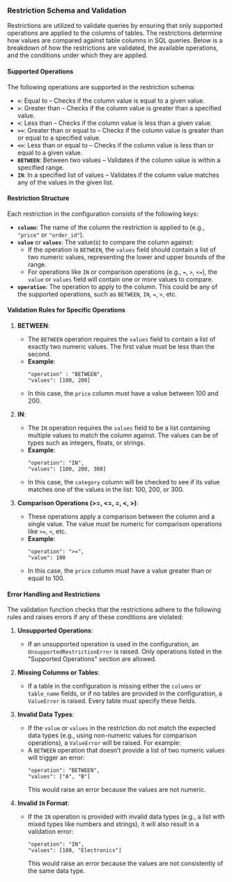 ### **Restriction Schema and Validation**

Restrictions are utilized to validate queries by ensuring that only supported operations are applied to the columns of tables.
The restrictions determine how values are compared against table columns in SQL queries. Below is a breakdown of how the restrictions are validated, the available operations, and the conditions under which they are applied.

#### **Supported Operations**

The following operations are supported in the restriction schema:

- **`=`**: Equal to – Checks if the column value is equal to a given value.
- **`>`**: Greater than – Checks if the column value is greater than a specified value.
- **`<`**: Less than – Checks if the column value is less than a given value.
- **`>=`**: Greater than or equal to – Checks if the column value is greater than or equal to a specified value.
- **`<=`**: Less than or equal to – Checks if the column value is less than or equal to a given value.
- **`BETWEEN`**: Between two values – Validates if the column value is within a specified range.
- **`IN`**: In a specified list of values – Validates if the column value matches any of the values in the given list.

#### **Restriction Structure**
Each restriction in the configuration consists of the following keys:
- **`column`**: The name of the column the restriction is applied to (e.g., `"price"` or `"order_id"`).
- **`value`** or **`values`**: The value(s) to compare the column against:
  - If the operation is `BETWEEN`, the `values` field should contain a list of two numeric values, representing the lower and upper bounds of the range.
  - For operations like `IN` or comparison operations (e.g., `=`, `>`, `<=`), the `value` or `values` field will contain one or more values to compare.
- **`operation`**: The operation to apply to the column. This could be any of the supported operations, such as `BETWEEN`, `IN`, `=`, `>`, etc.

#### **Validation Rules for Specific Operations**

1. **BETWEEN**:
   - The `BETWEEN` operation requires the `values` field to contain a list of exactly two numeric values. The first value must be less than the second.
   - **Example**: 
     ```
     "operation" : "BETWEEN", 
     "values": [100, 200]
     ```
   - In this case, the `price` column must have a value between 100 and 200.

2. **IN**:
   - The `IN` operation requires the `values` field to be a list containing multiple values to match the column against. The values can be of types such as integers, floats, or strings.
   - **Example**:
     ```
     "operation": "IN", 
     "values": [100, 200, 300]
     ```
   - In this case, the `category` column will be checked to see if its value matches one of the values in the list: 100, 200, or 300.

3. **Comparison Operations (>=, <=, =, <, >)**:
   - These operations apply a comparison between the column and a single value. The value must be numeric for comparison operations like `>=`, `<`, etc.
   - **Example**: 
        ```
     "operation": ">=", 
     "value": 100
     ```
   - In this case, the `price` column must have a value greater than or equal to 100.

#### **Error Handling and Restrictions**

The validation function checks that the restrictions adhere to the following rules and raises errors if any of these conditions are violated:

1. **Unsupported Operations**:
   - If an unsupported operation is used in the configuration, an `UnsupportedRestrictionError` is raised. Only operations listed in the "Supported Operations" section are allowed.

2. **Missing Columns or Tables**:
   - If a table in the configuration is missing either the `columns` or `table_name` fields, or if no tables are provided in the configuration, a `ValueError` is raised. Every table must specify these fields.

3. **Invalid Data Types**:
   - If the `value` or `values` in the restriction do not match the expected data types (e.g., using non-numeric values for comparison operations), a `ValueError` will be raised.
 For example:
   - A `BETWEEN` operation that doesn’t provide a list of two numeric values will trigger an error:
     ```
     "operation": "BETWEEN", 
     "values": ["A", "B"]
     ```
     This would raise an error because the values are not numeric.

4. **Invalid `IN` Format**:
   - If the `IN` operation is provided with invalid data types (e.g., a list with mixed types like numbers and strings), it will also result in a validation error:
     ```
     "operation": "IN", 
     "values": [100, "Electronics"]
     ```
     This would raise an error because the values are not consistently of the same data type.
